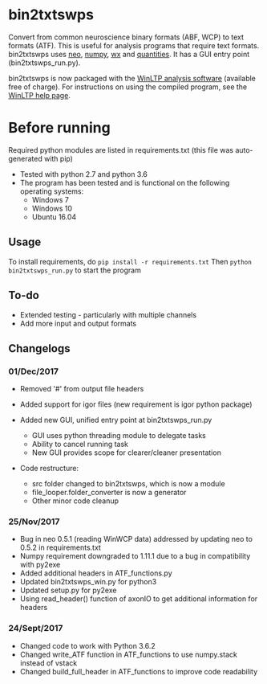 # bin2txtswps
Convert from common neuroscience binary formats (ABF, WCP) to text formats (ATF). This is useful for analysis programs that require text formats. bin2txtswps uses [neo](http://neo.readthedocs.io/en/0.5.1/install.html), [numpy](http://www.numpy.org/), [wx](https://wxpython.org/) and [quantities](https://github.com/python-quantities/python-quantities). It has a GUI entry point (bin2txtswps_run.py).

bin2txtswps is now packaged with the [WinLTP analysis software](https://www.winltp.com/Registration_Conditions.html) (available free of charge). For instructions on using the compiled program, see the [WinLTP help page](https://www.winltp.com/ReanalysisOf_ABF_IBW_WCP_Files.html).

# Before running
Required python modules are listed in requirements.txt (this file was auto-generated with pip)
* Tested with python 2.7 and python 3.6
* The program has been tested and is functional on the following operating systems:
  * Windows 7 
  * Windows 10
  * Ubuntu 16.04

## Usage
To install requirements, do `pip install -r requirements.txt`
Then `python bin2txtswps_run.py` to start the program

## To-do
* Extended testing - particularly with multiple channels
* Add more input and output formats

## Changelogs

### 01/Dec/2017
* Removed '#' from output file headers
* Added support for igor files (new requirement is igor python package)
* Added new GUI, unified entry point at bin2txtswps_run.py
  * GUI uses python threading module to delegate tasks
  * Ability to cancel running task
  * New GUI provides scope for clearer/cleaner presentation

* Code restructure:
  * src folder changed to bin2txtswps, which is now a module
  * file_looper.folder_converter is now a generator
  * Other minor code cleanup

### 25/Nov/2017
* Bug in neo 0.5.1 (reading WinWCP data) addressed by updating neo to 0.5.2 in requirements.txt
* Numpy requirement downgraded to 1.11.1 due to a bug in compatibility with py2exe
* Added additional headers in ATF_functions.py
* Updated bin2txtswps_win.py for python3
* Updated setup.py for py2exe
* Using read_header() function of axonIO to get additional information for headers


### 24/Sept/2017
* Changed code to work with Python 3.6.2
* Changed write_ATF function in ATF_functions to use numpy.stack instead of vstack
* Changed build_full_header in ATF_functions to improve code readability

